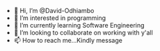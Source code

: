 - 👋 Hi, I’m @David-Odhiambo
- 👀 I’m interested in programming
- 🌱 I’m currently learning Software Engineering
- 💞️ I’m looking to collaborate on working with y'all
- 📫 How to reach me...Kindly message

<!---
David-Odhiambo/David-Odhiambo is a ✨ special ✨ repository because its `README.md` (this file) appears on your GitHub profile.
You can click the Preview link to take a look at your changes.
--->
